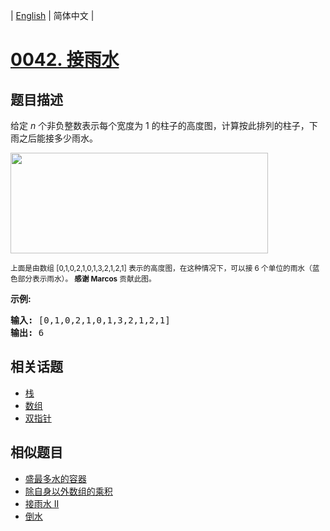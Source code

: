 
| [English](README_EN.md) | 简体中文 |
# [0042. 接雨水](https://leetcode-cn.com/problems/trapping-rain-water/)
## 题目描述
<p>给定&nbsp;<em>n</em> 个非负整数表示每个宽度为 1 的柱子的高度图，计算按此排列的柱子，下雨之后能接多少雨水。</p>

<p><img src="https://assets.leetcode-cn.com/aliyun-lc-upload/uploads/2018/10/22/rainwatertrap.png" style="height: 161px; width: 412px;"></p>

<p><small>上面是由数组 [0,1,0,2,1,0,1,3,2,1,2,1] 表示的高度图，在这种情况下，可以接 6 个单位的雨水（蓝色部分表示雨水）。&nbsp;<strong>感谢 Marcos</strong> 贡献此图。</small></p>

<p><strong>示例:</strong></p>

<pre><strong>输入:</strong> [0,1,0,2,1,0,1,3,2,1,2,1]
<strong>输出:</strong> 6</pre>

## 相关话题
- [栈](https://leetcode-cn.com/tag/stack)
- [数组](https://leetcode-cn.com/tag/array)
- [双指针](https://leetcode-cn.com/tag/two-pointers)
## 相似题目
- [盛最多水的容器](../container-with-most-water/README.md)
- [除自身以外数组的乘积](../product-of-array-except-self/README.md)
- [接雨水 II](../trapping-rain-water-ii/README.md)
- [倒水](../pour-water/README.md)
